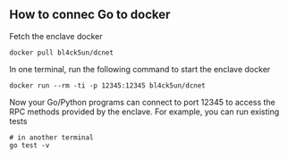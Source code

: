## How to connec Go to docker


Fetch the enclave docker

    docker pull bl4ck5un/dcnet

In one terminal, run the following command to start the enclave docker

    docker run --rm -ti -p 12345:12345 bl4ck5un/dcnet


Now your Go/Python programs can connect to port 12345 to access the RPC methods provided by the enclave.
For example, you can run existing tests

    # in another terminal
    go test -v

